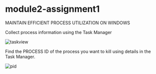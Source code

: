 # module2-assignment1

MAINTAIN EFFICIENT PROCESS UTILIZATION ON WINDOWS

Collect process information using the Task Manager

![taskview](https://user-images.githubusercontent.com/83501404/118984682-60cc4000-b99b-11eb-83b0-fc5d2fcbe2f7.png)

Find the PROCESS ID of the process you want to kill using details in the Task Manager.

![pid](https://user-images.githubusercontent.com/83501404/118987861-48115980-b99e-11eb-8088-940b02c7cd23.png)

